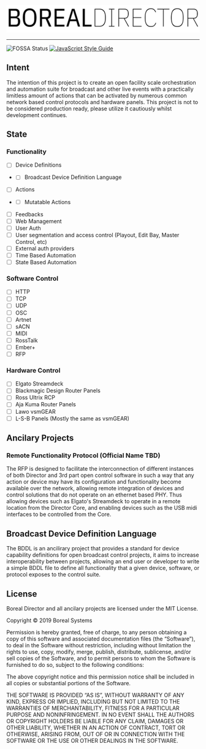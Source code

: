 ![Director](ui/public/assets/logo.png)

---
![FOSSA Status](https://app.fossa.com/api/projects/custom%2B11171%2Fgithub.com%2Fboreal-systems%2FDirector.svg?type=shield) [![JavaScript Style Guide](https://img.shields.io/badge/code_style-standard-brightgreen.svg)](https://standardjs.com)



## Intent
The intention of this project is to create an open facility scale orchestration and automation suite for broadcast and other live events with a practically limitless amount of actions that can be activated by numerous common network based control protocols and hardware panels. This project is not to be considered production ready, please utilize it cautiously whilst development continues.

## State
### Functionality
- [ ] Device Definitions
- - [ ] Broadcast Device Definition Language
- [ ] Actions
- - [ ] Mutatable Actions
- [ ] Feedbacks
- [ ] Web Management
- [ ] User Auth
- [ ] User segmentation and access control (Playout, Edit Bay, Master Control, etc)
- [ ] External auth providers
- [ ] Time Based Automation
- [ ] State Based Automation

### Software Control
- [ ] HTTP
- [ ] TCP
- [ ] UDP
- [ ] OSC
- [ ] Artnet
- [ ] sACN
- [ ] MIDI
- [ ] RossTalk
- [ ] Ember+
- [ ] RFP

### Hardware Control
- [ ] Elgato Streamdeck
- [ ] Blackmagic Design Router Panels
- [ ] Ross Ultrix RCP
- [ ] Aja Kuma Router Panels
- [ ] Lawo vsmGEAR
- [ ] L-S-B Panels (Mostly the same as vsmGEAR)

## Ancilary Projects

### Remote Functionality Protocol (Official Name TBD)
The RFP is designed to facilitate the interconnection of different instances of both Director and 3rd part open control software in such a way that any action or device may have its configuration and functionality become available over the network, allowing remote integration of devices and control solutions that do not operate on an ethernet based PHY. Thus allowing devices such as Elgato's Streamdeck to operate in a remote location from the Director Core, and enabling devices such as the USB midi interfaces to be controlled from the Core.

## Broadcast Device Definition Language
The BDDL is an ancilirary project that provides a standard for device capability definitions for open broadcast control projects, it aims to increase interoperability between projects, allowing an end user or developer to write a simple BDDL file to define all functionality that a given device, software, or protocol exposes to the control suite.

## License
Boreal Director and all ancilary projects are licensed under the MIT License.

Copyright © 2019 Boreal Systems

Permission is hereby granted, free of charge, to any person
obtaining a copy of this software and associated documentation
files (the “Software”), to deal in the Software without
restriction, including without limitation the rights to use,
copy, modify, merge, publish, distribute, sublicense, and/or sell
copies of the Software, and to permit persons to whom the
Software is furnished to do so, subject to the following
conditions:

The above copyright notice and this permission notice shall be
included in all copies or substantial portions of the Software.

THE SOFTWARE IS PROVIDED “AS IS”, WITHOUT WARRANTY OF ANY KIND,
EXPRESS OR IMPLIED, INCLUDING BUT NOT LIMITED TO THE WARRANTIES
OF MERCHANTABILITY, FITNESS FOR A PARTICULAR PURPOSE AND
NONINFRINGEMENT. IN NO EVENT SHALL THE AUTHORS OR COPYRIGHT
HOLDERS BE LIABLE FOR ANY CLAIM, DAMAGES OR OTHER LIABILITY,
WHETHER IN AN ACTION OF CONTRACT, TORT OR OTHERWISE, ARISING
FROM, OUT OF OR IN CONNECTION WITH THE SOFTWARE OR THE USE OR
OTHER DEALINGS IN THE SOFTWARE.
